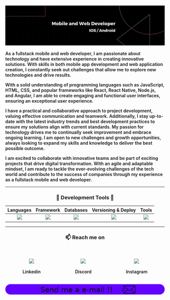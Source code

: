 ![banner](.imgs/banner.jpeg)

<p align="left" style="font-weight: 600">
  As a fullstack mobile and web developer, I am passionate about technology and have extensive experience in creating innovative solutions. With skills in both mobile app development and web application creation, I constantly seek out challenges that allow me to explore new technologies and drive results.
</p>

<p align="left" style="font-weight: 600">
  With a solid understanding of programming languages such as JavaScript, HTML, CSS, and popular frameworks like React, React Native, Node.js, and Angular, I am able to create engaging and functional user interfaces, ensuring an exceptional user experience.
</p>

<p align="left" style="font-weight: 600">
  I have a practical and collaborative approach to project development, valuing effective communication and teamwork. Additionally, I stay up-to-date with the latest industry trends and best development practices to ensure my solutions align with current standards.
  My passion for technology drives me to continually seek improvement and embrace ongoing learning. I am open to new challenges and growth opportunities, always looking to expand my skills and knowledge to deliver the best possible outcome.
</p>

<p align="left" style="font-weight: 600">
  I am excited to collaborate with innovative teams and be part of exciting projects that drive digital transformation. With an agile and adaptable mindset, I am ready to tackle the ever-evolving challenges of the tech world and contribute to the success of companies through my experience as a fullstack mobile and web developer.
</p>


<hr />

<!-- PROGRAMMING LANGUAGES -->
<div align="center">
    <h3 align="center">🔭 Development Tools 💬 </h3>
    
|   Languages  |    Framework   |  Databases   |  Versioning & Deploy  |    Tools    |
|    :---:     |     :---:      |    :---:     |        :---:          |    :---:    |
| <img src="https://skillicons.dev/icons?i=js,swift,py" /> | <img src="https://skillicons.dev/icons?i=react,express,sequelize" /> | <img src="https://skillicons.dev/icons?i=mysql,mongodb" /> | <img src="https://skillicons.dev/icons?i=docker,git,githubactions" /> | <img src="https://skillicons.dev/icons?i=figma,firebase,tailwind" /> |

</div>

<hr />

<!-- CONTACT -->
<h3 align="center">📫 Reach me on</h3>
<br /><br />

<div align="center" style="display: flex; justify-content: space-around;">
  <div align="center">
    <a target="_blank" href="https://discordapp.com/users/630898609755258891">
      <img src="https://skillicons.dev/icons?i=linkedin" />
    </a>
    <p style="font-weight: 600">Linkedin</p>
  </div>

  <div align="center">
    <a target="_blank" href="https://discordapp.com/users/630898609755258891">
      <img src="https://skillicons.dev/icons?i=discord" />
    </a>
    <p style="font-weight: 600">Discord</p>
  </div>

  <div align="center">
    <a target="_blank" href="https://www.instagram.com/vincenzofdg/">
      <img src="https://skillicons.dev/icons?i=instagram" />
    </a>
    <p style="font-weight: 600">Instagram</p>
  </div>
</div>

</div>

<br />


<div align="center">
  <a  href="mailto:vincenzofdg.dev@gmail.com?subject=Hello%20Vincenzo,%20From%20Github">
    <img src=".imgs/gmail.jpeg" alt="banner" style="border-radius: 20px;">
  </a>
</div>


<!-- STATS
<div align="center">
  <img width="50%" src="https://github-readme-stats.vercel.app/api?username=Vincenzofdg&theme=blue-green" />
  <img width="40%" src="https://github-readme-stats.vercel.app/api/top-langs/?username=Vincenzofdg&layout=compact&count_private=true&theme=blue-green" />
</div> -->
